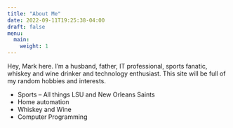 ```yaml
---
title: "About Me"
date: 2022-09-11T19:25:38-04:00
draft: false
menu:
  main:
    weight: 1
---
```


Hey, Mark here. I’m a husband, father, IT professional, sports fanatic, whiskey and wine drinker and technology enthusiast. This site will be full of my random hobbies and interests.

* Sports – All things LSU and New Orleans Saints
* Home automation
* Whiskey and Wine
* Computer Programming
